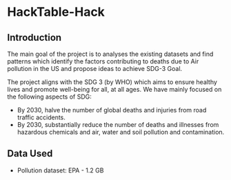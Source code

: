 # HackTable-Hack
## Introduction
The main goal of the project is to analyses the existing datasets and find patterns which identify the factors contributing to deaths due to Air pollution in the US and propose ideas to achieve SDG-3 Goal.

The project aligns with the SDG 3 (by WHO) which aims to ensure healthy lives and promote well-being for all, at all ages. We have mainly focused on the following aspects of SDG:

- By 2030, halve the number of global deaths and injuries from road traffic accidents.
- By 2030, substantially reduce the number of deaths and illnesses from hazardous chemicals and air, water and soil pollution and contamination.

## Data Used
- Pollution dataset: EPA - 1.2 GB
